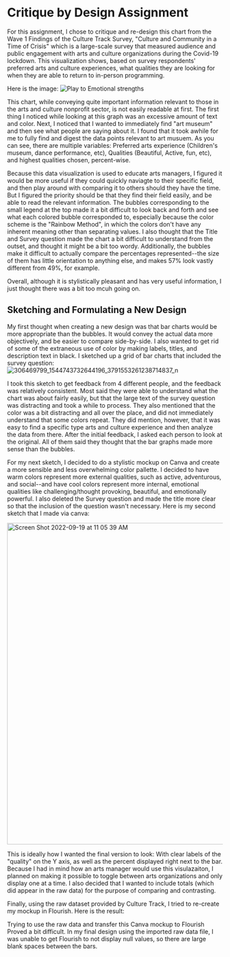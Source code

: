 # Critique by Design Assignment
For this assignment, I chose to critique and re-design this chart from the Wave 1 Findings of the Culture Track Survey, "Culture and Community in a Time of Crisis" which is a large-scale survey that measured audience and public engagement with arts and culture organizations during the Covid-19 lockdown. 
This visualization shows, based on survey respondents' preferred arts and culture experiences, what qualities they are looking for when they are able to return to in-person programming. 


Here is the image:
![Play to Emotional strengths](https://user-images.githubusercontent.com/112904052/191043547-2dd595f4-9cc9-4655-9c48-b4207df54dda.jpeg)

This chart, while conveying quite important information relevant to those in the arts and culture nonprofit sector, is not easily readable at first. The first thing I noticed while looking at this graph was an excessive amount of text and color. Next, I noticed that I wanted to immediately find "art museum" and then see what people are saying about it. I found that it took awhile for me to fully find and digest the data points relevant to art musuem.
As you can see, there are multiple variables: Preferred arts experience (Children's museum, dance performance, etc), Qualities (Beautiful, Active, fun, etc), and highest qualities chosen, percent-wise. 

Because this data visualization is used to educate arts managers, I figured it would be more useful if they could quickly naviagte to their specific field, and then play around with comparing it to others should they have the time. But I figured the priority should be that they find their field easily, and be able to read the relevant information. The bubbles corresponding to the small legend at the top made it a bit difficult to look back and forth and see what each colored bubble corresponded to, especially because the color scheme is the "Rainbow Method", in which the colors don't have any inherent meaning other than separating values.
I also thought that the Title and Survey question made the chart a bit difficult to understand from the outset, and thought it might be a bit too wordy. Additionally, the bubbles make it difficult to actually compare the percentages represented--the size of them has little orientation to anything else, and makes 57% look vastly different from 49%, for example.

Overall, although it is stylistically pleasant and has very useful information, I just thought there was a bit too mcuh going on.

## Sketching and Formulating a New Design
My first thought when creating a new design was that bar charts would be more appropriate than the bubbles. It would convey the actual data more objectively, and be easier to compare side-by-side.
I also wanted to get rid of some of the extraneous use of color by making labels, titles, and description text in black. I sketched up a grid of bar charts that included the survey question:
![306469799_1544743732644196_3791553261238714837_n](https://user-images.githubusercontent.com/112904052/191048512-1d7cacc6-0fb3-458f-8f55-b797ee4a6145.jpg)

I took this sketch to get feedback from 4 different people, and the feedback was relatively consistent. Most said they were able to understand what the chart was about fairly easily, but that the large text of the survey question was distracting and took a while to process. They also mentioned that the color was a bit distracting and all over the place, and did not immediately understand that some colors repeat. They did mention, however, that it was easy to find a specific type arts and culture experience and then analyze the data from there. After the initial feedback, I asked each person to look at the original. All of them said they thought that the bar graphs made more sense than the bubbles.

For my next sketch, I decided to do a stylistic mockup on Canva and create a more sensible and less overwhelming color pallette. I decided to have warm colors represent more external qualities, such as active, adventurous, and social--and have cool colors represent more internal, emotional qualities like challenging/thought provoking, beautiful, and emotionally powerful. I also deleted the Survey question and made the title more clear so that the inclusion of the question wasn't necessary. 
Here is my second sketch that I made via canva:

<img width="751" alt="Screen Shot 2022-09-19 at 11 05 39 AM" src="https://user-images.githubusercontent.com/112904052/191050091-64d919f9-ed90-40db-a550-dadf8f050735.png">


This is ideally how I wanted the final version to look: With clear labels of the "quality" on the Y axis, as well as the percent displayed right next to the bar. Because I had in mind how an arts manager would use this visulazaiton, I planned on making it possible to toggle between arts organizations and only display one at a time. I also decided that I wanted to include totals (which did appear in the raw data) for the purpose of comparing and contrasting. 

Finally, using the raw dataset provided by Culture Track, I tried to re-create my mockup in Flourish. Here is the result:

<div class="flourish-embed flourish-chart" data-src="visualisation/11181098"><script src="https://public.flourish.studio/resources/embed.js"></script></div>

Trying to use the raw data and transfer this Canva mockup to Flourish Proved a bit difficult. In my final design using the imported raw data file, I was unable to get Flourish to not display null values, so there are large blank spaces between the bars. 
